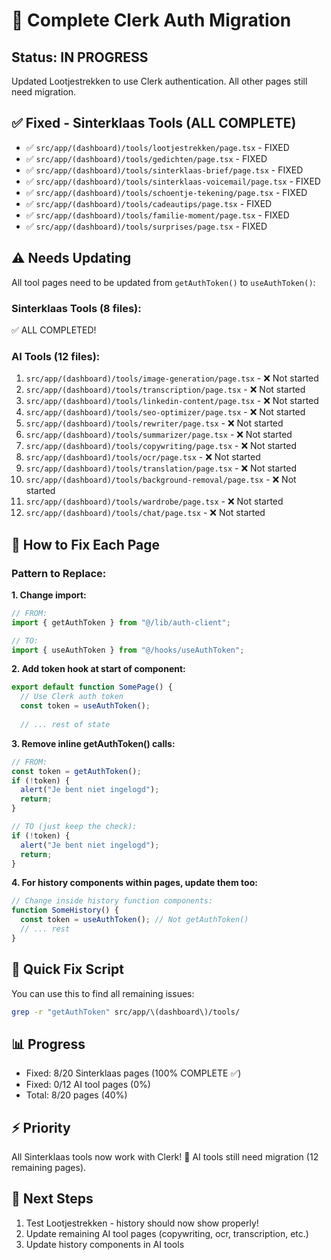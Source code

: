 # 🔐 Complete Clerk Auth Migration

## Status: IN PROGRESS

Updated Lootjestrekken to use Clerk authentication. All other pages still need migration.

## ✅ Fixed - Sinterklaas Tools (ALL COMPLETE)
- ✅ `src/app/(dashboard)/tools/lootjestrekken/page.tsx` - FIXED
- ✅ `src/app/(dashboard)/tools/gedichten/page.tsx` - FIXED
- ✅ `src/app/(dashboard)/tools/sinterklaas-brief/page.tsx` - FIXED
- ✅ `src/app/(dashboard)/tools/sinterklaas-voicemail/page.tsx` - FIXED
- ✅ `src/app/(dashboard)/tools/schoentje-tekening/page.tsx` - FIXED
- ✅ `src/app/(dashboard)/tools/cadeautips/page.tsx` - FIXED
- ✅ `src/app/(dashboard)/tools/familie-moment/page.tsx` - FIXED
- ✅ `src/app/(dashboard)/tools/surprises/page.tsx` - FIXED

## ⚠️ Needs Updating

All tool pages need to be updated from `getAuthToken()` to `useAuthToken()`:

### Sinterklaas Tools (8 files):
✅ ALL COMPLETED!

### AI Tools (12 files):
1. `src/app/(dashboard)/tools/image-generation/page.tsx` - ❌ Not started
2. `src/app/(dashboard)/tools/transcription/page.tsx` - ❌ Not started
3. `src/app/(dashboard)/tools/linkedin-content/page.tsx` - ❌ Not started
4. `src/app/(dashboard)/tools/seo-optimizer/page.tsx` - ❌ Not started
5. `src/app/(dashboard)/tools/rewriter/page.tsx` - ❌ Not started
6. `src/app/(dashboard)/tools/summarizer/page.tsx` - ❌ Not started
7. `src/app/(dashboard)/tools/copywriting/page.tsx` - ❌ Not started
8. `src/app/(dashboard)/tools/ocr/page.tsx` - ❌ Not started
9. `src/app/(dashboard)/tools/translation/page.tsx` - ❌ Not started
10. `src/app/(dashboard)/tools/background-removal/page.tsx` - ❌ Not started
11. `src/app/(dashboard)/tools/wardrobe/page.tsx` - ❌ Not started
12. `src/app/(dashboard)/tools/chat/page.tsx` - ❌ Not started

## 🔧 How to Fix Each Page

### Pattern to Replace:

**1. Change import:**
```typescript
// FROM:
import { getAuthToken } from "@/lib/auth-client";

// TO:
import { useAuthToken } from "@/hooks/useAuthToken";
```

**2. Add token hook at start of component:**
```typescript
export default function SomePage() {
  // Use Clerk auth token
  const token = useAuthToken();
  
  // ... rest of state
```

**3. Remove inline getAuthToken() calls:**
```typescript
// FROM:
const token = getAuthToken();
if (!token) {
  alert("Je bent niet ingelogd");
  return;
}

// TO (just keep the check):
if (!token) {
  alert("Je bent niet ingelogd");
  return;
}
```

**4. For history components within pages, update them too:**
```typescript
// Change inside history function components:
function SomeHistory() {
  const token = useAuthToken(); // Not getAuthToken()
  // ... rest
}
```

## 🚀 Quick Fix Script

You can use this to find all remaining issues:
```bash
grep -r "getAuthToken" src/app/\(dashboard\)/tools/
```

## 📊 Progress
- Fixed: 8/20 Sinterklaas pages (100% COMPLETE ✅)
- Fixed: 0/12 AI tool pages (0%)
- Total: 8/20 pages (40%)

## ⚡ Priority
All Sinterklaas tools now work with Clerk! 🎉
AI tools still need migration (12 remaining pages).

## 🎯 Next Steps
1. Test Lootjestrekken - history should now show properly!
2. Update remaining AI tool pages (copywriting, ocr, transcription, etc.)
3. Update history components in AI tools


